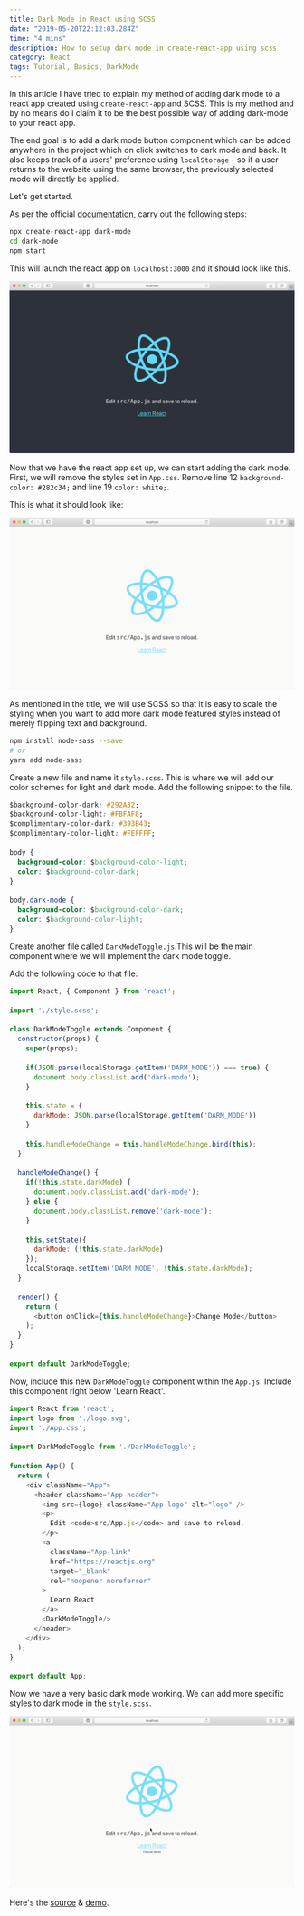 ```yaml
---
title: Dark Mode in React using SCSS
date: "2019-05-20T22:12:03.284Z"
time: "4 mins"
description: How to setup dark mode in create-react-app using scss
category: React
tags: Tutorial, Basics, DarkMode
---
```


In this article I have tried to explain my method of adding dark mode to a
react app created using `create-react-app` and SCSS. This is my method and by no
means do I claim it to be the best possible way of adding dark-mode to your
react app.

The end goal is to add a dark mode button component which can be added anywhere
in the project which on click switches to dark mode and back. It also keeps
track of a users' preference using `localStorage` - so if a user returns to the
website using the same browser, the previously selected mode will directly be
applied.

Let's get started.

As per the official [documentation](https://facebook.github.io/create-react-app/docs/getting-started), carry out the following steps:

```bash
npx create-react-app dark-mode
cd dark-mode
npm start
```

This will launch the react app on `localhost:3000` and it should look like this.

![Image 1](./image1.gif)

Now that we have the react app set up, we can start adding the dark mode. First, we will remove the styles set in `App.css`. Remove line 12 `background-color: #282c34;` and line 19 `color: white;`.

This is what it should look like:

![Image 2](./image2.gif)

As mentioned in the title, we will use SCSS so that it is easy to scale the styling when you want to add more dark mode featured styles instead of merely flipping text and background.

```bash
npm install node-sass --save
# or
yarn add node-sass
```

Create a new file and name it `style.scss`. This is where we will add our color schemes for light and dark mode. Add the following snippet to the file.

```css
$background-color-dark: #292A32;
$background-color-light: #FBFAF8;
$complimentary-color-dark: #393B43;
$complimentary-color-light: #FEFFFF;

body {
  background-color: $background-color-light;
  color: $background-color-dark;
}

body.dark-mode {
  background-color: $background-color-dark;
  color: $background-color-light;
}
```

Create another file called `DarkModeToggle.js`.This will be the main component where we will implement the dark mode toggle.

Add the following code to that file:

```js
import React, { Component } from 'react';

import './style.scss';

class DarkModeToggle extends Component {
  constructor(props) {
    super(props);

    if(JSON.parse(localStorage.getItem('DARM_MODE')) === true) {
      document.body.classList.add('dark-mode');
    }

    this.state = {
      darkMode: JSON.parse(localStorage.getItem('DARM_MODE'))
    }

    this.handleModeChange = this.handleModeChange.bind(this);
  }

  handleModeChange() {
    if(!this.state.darkMode) {
      document.body.classList.add('dark-mode');
    } else {
      document.body.classList.remove('dark-mode');
    }

    this.setState({
      darkMode: (!this.state.darkMode)
    });
    localStorage.setItem('DARM_MODE', !this.state.darkMode);
  }

  render() {
    return (
      <button onClick={this.handleModeChange}>Change Mode</button>
    );
  }
}

export default DarkModeToggle;
```

Now, include this new `DarkModeToggle` component within the `App.js`. Include this component right below 'Learn React'.

```js
import React from 'react';
import logo from './logo.svg';
import './App.css';

import DarkModeToggle from './DarkModeToggle';

function App() {
  return (
    <div className="App">
      <header className="App-header">
        <img src={logo} className="App-logo" alt="logo" />
        <p>
          Edit <code>src/App.js</code> and save to reload.
        </p>
        <a
          className="App-link"
          href="https://reactjs.org"
          target="_blank"
          rel="noopener noreferrer"
        >
          Learn React
        </a>
        <DarkModeToggle/>
      </header>
    </div>
  );
}

export default App;
```

Now we have a very basic dark mode working. We can add more specific styles to dark mode in the `style.scss`.

![Image 3](./image3.gif)

Here's the [source](https://github.com/yagrawl/dark-mode) & [demo](https://yagrawl.github.io/dark-mode/).

